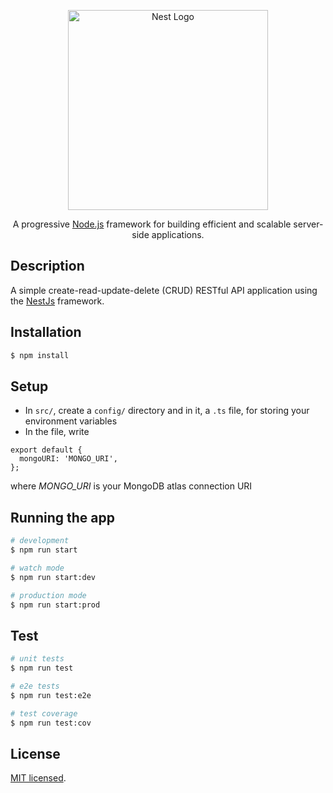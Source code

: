<p align="center">
  <a href="http://nestjs.com/" target="blank"><img src="https://nestjs.com/img/logo_text.svg" width="320" alt="Nest Logo" /></a>
</p>

[circleci-image]: https://img.shields.io/circleci/build/github/nestjs/nest/master?token=abc123def456
[circleci-url]: https://circleci.com/gh/nestjs/nest

  <p align="center">A progressive <a href="http://nodejs.org" target="_blank">Node.js</a> framework for building efficient and scalable server-side applications.</p>


## Description

A simple create-read-update-delete (CRUD) RESTful API application using the [NestJs](https://nestjs.com) framework.

## Installation

```bash
$ npm install
```
## Setup
* In `src/`, create a `config/` directory and in it, a `.ts` file, for storing your environment variables
* In the file, write 
```
export default {
  mongoURI: 'MONGO_URI',
};
```
where _MONGO_URI_ is your MongoDB atlas connection URI

## Running the app

```bash
# development
$ npm run start

# watch mode
$ npm run start:dev

# production mode
$ npm run start:prod
```

## Test

```bash
# unit tests
$ npm run test

# e2e tests
$ npm run test:e2e

# test coverage
$ npm run test:cov
```

## License

[MIT licensed](LICENSE).
